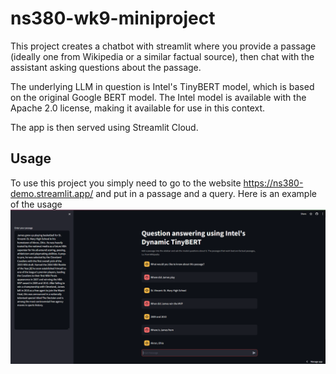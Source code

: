 # ns380-wk9-miniproject

This project creates a chatbot with streamlit where you provide a passage (ideally one from Wikipedia or a similar factual source), then chat with the assistant asking questions
about the passage. 

The underlying LLM in question is Intel's TinyBERT model, which is based on the original Google BERT model. The Intel model is available with the Apache 2.0
license, making it available for use in this context.

The app is then served using Streamlit Cloud.

## Usage

To use this project you simply need to go to the website https://ns380-demo.streamlit.app/ and put in a passage and a query. Here is an example of the usage
![alt text](image.png)